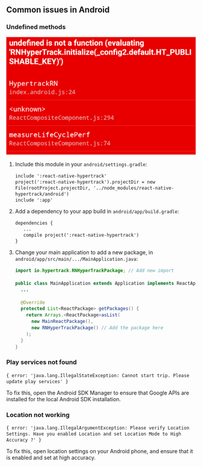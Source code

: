 
## Common issues in Android
### Undefined methods
![Undefined error](readme-imgs/undefined-error.png)

1. Include this module in your `android/settings.gradle`:

    ```
    include ':react-native-hypertrack'
    project(':react-native-hypertrack').projectDir = new File(rootProject.projectDir, '../node_modules/react-native-hypertrack/android')
    include ':app'
    ```

2. Add a dependency to your app build in `android/app/build.gradle`:

    ```
    dependencies {
       ...
       compile project(':react-native-hypertrack')
    }
    ```

3. Change your main application to add a new package, in `android/app/src/main/.../MainApplication.java`:

    ```java
    import io.hypertrack.RNHyperTrackPackage; // Add new import

    public class MainApplication extends Application implements ReactApplication {
      ...

      @Override
      protected List<ReactPackage> getPackages() {
        return Arrays.<ReactPackage>asList(
          new MainReactPackage(),
          new RNHyperTrackPackage() // Add the package here
        );
      }
    }
    ```

### Play services not found
```
{ error: 'java.lang.IllegalStateException: Cannot start trip. Please update play services' }
```

To fix this, open the Android SDK Manager to ensure that Google APIs are installed for the local Android SDK installation.

### Location not working
```
{ error: 'java.lang.IllegalArgumentException: Please verify Location Settings. Have you enabled Location and set Location Mode to High Accuracy ?' }
```

To fix this, open location settings on your Android phone, and ensure that it is enabled and set at high accuracy.
